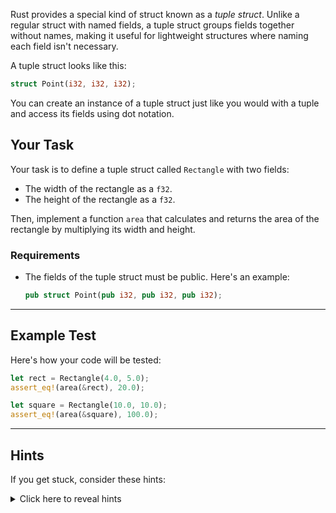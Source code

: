 Rust provides a special kind of struct known as a _tuple struct_. Unlike a regular struct with named fields, a tuple struct groups fields together without names, making it useful for lightweight structures where naming each field isn't necessary.

A tuple struct looks like this:

```rust
struct Point(i32, i32, i32);
```

You can create an instance of a tuple struct just like you would with a tuple and access its fields using dot notation.

## Your Task

Your task is to define a tuple struct called `Rectangle` with two fields:

- The width of the rectangle as a `f32`.
- The height of the rectangle as a `f32`.

Then, implement a function `area` that calculates and returns the area of the rectangle by multiplying its width and height.

### Requirements

- The fields of the tuple struct must be public. Here's an example:
  ```rust
  pub struct Point(pub i32, pub i32, pub i32);
  ```

---

## Example Test

Here's how your code will be tested:

```rust
let rect = Rectangle(4.0, 5.0);
assert_eq!(area(&rect), 20.0);

let square = Rectangle(10.0, 10.0);
assert_eq!(area(&square), 100.0);
```

---

## Hints

If you get stuck, consider these hints:

<details>
    <summary>Click here to reveal hints</summary>

- Use dot notation to access the fields of the tuple struct (e.g., `rect.0` for width and `rect.1` for height).

</details>
